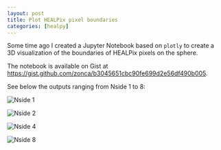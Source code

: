 ```yaml
---
layout: post
title: Plot HEALPix pixel boundaries
categories: [healpy]
---
```


Some time ago I created a Jupyter Notebook based on `plotly` to create a 3D visualization of the boundaries of HEALPix pixels on the sphere.

The notebook is available on Gist at <https://gist.github.com/zonca/b3045651cbc90fe699d2e56df490b005>.

See below the outputs ranging from Nside 1 to 8:

![Nside 1](/images/healpix_nside_1.png)

![Nside 2](/images/healpix_nside_2.png)

![Nside 4](/images/healpix_nside_4.png)

![Nside 8](/images/healpix_nside_8.png)
